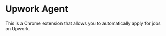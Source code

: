 # Upwork Agent

This is a Chrome extension that allows you to automatically apply for jobs on Upwork.
